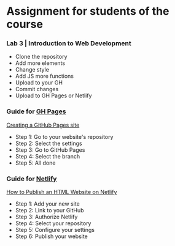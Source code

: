 # Assignment for students of the course 
### Lab 3 | Introduction to Web Development

- Clone the repository
- Add more elements
- Change style 
- Add JS more functions
- Upload to your GH
- Commit changes
- Upload to GH Pages or Netlify

### Guide for [GH Pages](https://pages.github.com/)

[Creating a GitHub Pages site](https://docs.github.com/en/pages/getting-started-with-github-pages/creating-a-github-pages-site)

- Step 1: Go to your website's repository
- Step 2: Select the settings
- Step 3: Go to GitHub Pages
- Step 4: Select the branch
- Step 5: All done

### Guide for [Netlify](https://www.netlify.com/)

[How to Publish an HTML Website on Netlify](https://www.freecodecamp.org/news/publish-your-website-netlify-github/)

- Step 1: Add your new site
- Step 2: Link to your GitHub
- Step 3: Authorize Netlify
- Step 4: Select your repository
- Step 5: Configure your settings
- Step 6: Publish your website

